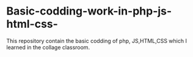 # Basic-codding-work-in-php-js-html-css-
This repository contain the basic codding of php, JS,HTML,CSS which I learned in the collage classroom. 
